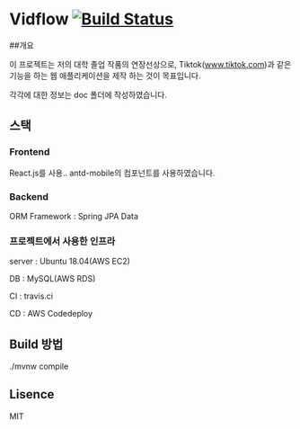 # Vidflow [![Build Status](https://travis-ci.org/ryrie/vidflow.svg?branch=master)](https://travis-ci.org/ryrie/vidflow)

##개요

이 프로젝트는 저의 대학 졸업 작품의 연장선상으로, 
Tiktok(www.tiktok.com)과 같은 기능을 하는 웹 애플리케이션을 제작 하는 것이 목표입니다.

각각에 대한 정보는 doc 폴더에 작성하였습니다.

## 스택
### Frontend
React.js를 사용.. antd-mobile의 컴포넌트를 사용하였습니다.

### Backend



ORM Framework : Spring JPA Data

### 프로젝트에서 사용한 인프라

server : Ubuntu 18.04(AWS EC2)

DB : MySQL(AWS RDS)

CI : travis.ci

CD : AWS Codedeploy

## Build 방법

./mvnw compile

## Lisence
MIT